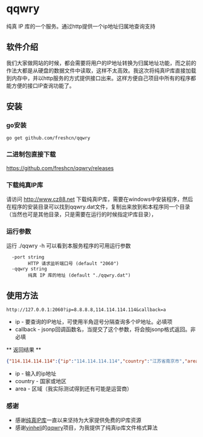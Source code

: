 # qqwry

纯真 IP 库的一个服务。通过http提供一个ip地址归属地查询支持

## 软件介绍

我们大家做网站的时候，都会需要将用户的IP地址转换为归属地址功能，而之前的作法大都是从硬盘的数据文件中读取，这样不太高效。我这次将纯真IP库直接加载到内存中，并以http服务的方式提供接口出来。这样方便自己项目中所有的程序都能方便的接口IP查询功能了。

## 安装

### go安装

```
go get github.com/freshcn/qqwry
```
### 二进制包直接下载

https://github.com/freshcn/qqwry/releases

### 下载纯真IP库
请访问 http://www.cz88.net 下载纯真IP库，需要在windows中安装程序，然后在程序的安装目录可以找到qqwry.dat文件，复制出来放到和本程序同一个目录（当然也可是其他目录，只是需要在运行的时候指定IP库目录），

### 运行参数

运行 ./qqwry -h 可以看到本服务程序的可用运行参数

```
  -port string
    	HTTP 请求监听端口号 (default "2060")
  -qqwry string
    	纯真 IP 库的地址 (default "./qqwry.dat")
```

## 使用方法
```
http://127.0.0.1:2060?ip=8.8.8.8,114.114.114.114&callback=a
```

* ip - 要查询的IP地址，可使用半角逗号分隔查询多个IP地址。必填项
* callback - jsonp回调函数名，当提交了这个参数，将会按jsonp格式返回。非必填

** 返回结果 **

```json
{"114.114.114.114":{"ip":"114.114.114.114","country":"江苏省南京市","area":"南京信风网络科技有限公司GreatbitDNS服务器"},"8.8.8.8":{"ip":"8.8.8.8","country":"美国","area":"加利福尼亚州圣克拉拉县山景市谷歌公司DNS服务器"}}
```
* ip - 输入的ip地址
* country - 国家或地区
* area - 区域（我实际测试得到还有可能是运营商）


### 感谢

* 感谢[纯真IP库](http://www.cz88.net)一直以来坚持为大家提供免费的IP库资源
* 感谢[yinheli](https://github.com/yinheli)的[qqwry](https://github.com/yinheli/qqwry)项目，为我提供了纯真ip库文件格式算法
